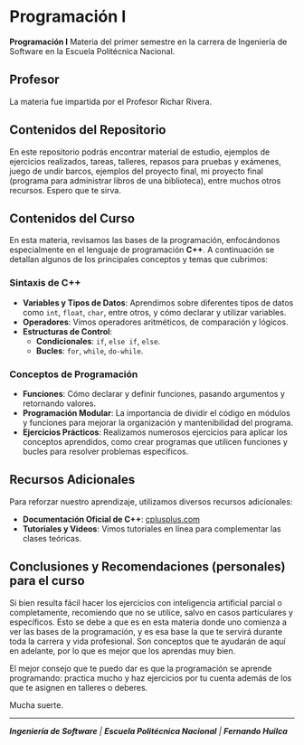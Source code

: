 # Programación I

**Programación I** Materia del primer semestre en la carrera de Ingeniería de Software en la Escuela Politécnica Nacional.

## Profesor

La materia fue impartida por el Profesor Richar Rivera.


## Contenidos del Repositorio

En este repositorio podrás encontrar material de estudio, ejemplos de ejercicios realizados, tareas, talleres, repasos para pruebas y exámenes, juego de undir barcos, ejemplos del proyecto final, mi proyecto final (programa para administrar libros de una biblioteca), entre muchos otros recursos. Espero que te sirva.


## Contenidos del Curso

En esta materia, revisamos las bases de la programación, enfocándonos especialmente en el lenguaje de programación **C++**. A continuación se detallan algunos de los principales conceptos y temas que cubrimos:

### Sintaxis de C++

- **Variables y Tipos de Datos**: Aprendimos sobre diferentes tipos de datos como `int`, `float`, `char`, entre otros, y cómo declarar y utilizar variables.
- **Operadores**: Vimos operadores aritméticos, de comparación y lógicos.
- **Estructuras de Control**:
  - **Condicionales**: `if`, `else if`, `else`.
  - **Bucles**: `for`, `while`, `do-while`.

### Conceptos de Programación

- **Funciones**: Cómo declarar y definir funciones, pasando argumentos y retornando valores.
- **Programación Modular**: La importancia de dividir el código en módulos y funciones para mejorar la organización y mantenibilidad del programa.
- **Ejercicios Prácticos**: Realizamos numerosos ejercicios para aplicar los conceptos aprendidos, como crear programas que utilicen funciones y bucles para resolver problemas específicos.

## Recursos Adicionales

Para reforzar nuestro aprendizaje, utilizamos diversos recursos adicionales:

- **Documentación Oficial de C++**: [cplusplus.com](http://www.cplusplus.com/)
- **Tutoriales y Videos**: Vimos tutoriales en línea para complementar las clases teóricas.

## Conclusiones y Recomendaciones (personales) para el curso

Si bien resulta fácil hacer los ejercicios con inteligencia artificial parcial o completamente, recomiendo que no se utilice, salvo en casos particulares y específicos. Esto se debe a que es en esta materia donde uno comienza a ver las bases de la programación, y es esa base la que te servirá durante toda la carrera y vida profesional. Son conceptos que te ayudarán de aquí en adelante, por lo que es mejor que los aprendas muy bien.

El mejor consejo que te puedo dar es que la programación se aprende programando: practica mucho y haz ejercicios por tu cuenta además de los que te asignen en talleres o deberes.

Mucha suerte.

---

_**Ingeniería de Software** | **Escuela Politécnica Nacional** | **Fernando Huilca**_
